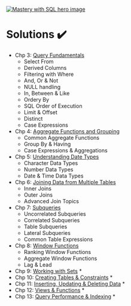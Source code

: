 [![Mastery with SQL hero image](https://www.masterywithsql.com/images/mws-hero.svg)](https://www.masterywithsql.com/)

# Solutions ✔️

* Chp 3: [Query Fundamentals](https://github.com/carlcorder/mastery-with-sql-solutions/blob/master/exercises-chp3.md)
  * Select From
  * Derived Columns
  * Filtering with Where
  * And, Or & Not
  * NULL handling
  * In, Between & Like
  * Ordery By
  * SQL Order of Execution
  * Limit & Offset
  * Distinct
  * Case Expressions
* Chp 4: [Aggregate Functions and Grouping](https://github.com/carlcorder/mastery-with-sql-solutions/blob/master/exercises-chp4.md)
  * Common Aggregate Functions
  * Group By & Having
  * Case Expressions & Aggregations
* Chp 5: [Understanding Date Types](https://github.com/carlcorder/mastery-with-sql-solutions/blob/master/exercises-chp5.md)
  * Character Data Types
  * Number Data Types
  * Date & Time Data Types
* Chp 6: [Joining Data from Multiple Tables](https://github.com/carlcorder/mastery-with-sql-solutions/blob/master/exercises-chp6.md)
  * Inner Joins
  * Outer Joins
  * Advanced Join Topics
* Chp 7: [Subqueries](https://github.com/carlcorder/mastery-with-sql-solutions/blob/master/exercises-chp7.md)
  * Uncorrelated Subqueries
  * Correlated Subqueries
  * Table Subqueries
  * Lateral Subqueries
  * Common Table Expressions
* Chp 8: [Window Functions](https://github.com/carlcorder/mastery-with-sql-solutions/blob/master/exercises-chp8.md)
  * Ranking Window Functions
  * Aggregate Window Functions
  * Lag & Lead
* Chp 9: [Working with Sets](https://github.com/carlcorder/mastery-with-sql-solutions/blob/master/exercises-chp9.md)
  *
* Chp 10: [Creating Tables & Constraints](https://github.com/carlcorder/mastery-with-sql-solutions/blob/master/exercises-chp10.md)
  * 
* Chp 11: [Inserting, Updating & Deleting Data](https://github.com/carlcorder/mastery-with-sql-solutions/blob/master/exercises-chp11.md)
  *
* Chp 12: [Views & Functions](https://github.com/carlcorder/mastery-with-sql-solutions/blob/master/exercises-chp12.md)
  *
* Chp 13: [Query Performance & Indexing](https://github.com/carlcorder/mastery-with-sql-solutions/blob/master/exercises-chp13.md)
  *
